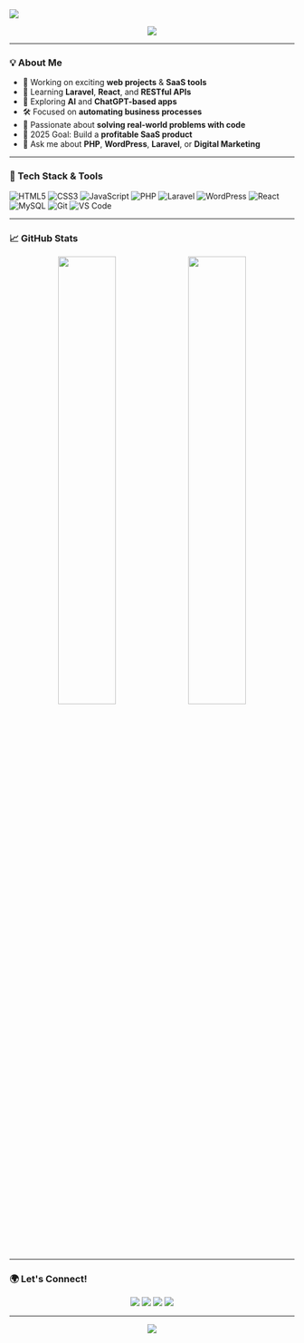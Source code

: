 <img src="https://capsule-render.vercel.app/api?type=waving&color=gradient&height=250&section=header&text=Hi%20I'm%20[Your%20Name]!👋&fontSize=60&fontAlignY=35" />

<p align="center">
  <img src="https://readme-typing-svg.herokuapp.com?color=F779A1&lines=Full+Stack+Developer;Laravel+%7C+React+%7C+PHP;Digital+Marketing+Expert;Let’s+Build+Something+Awesome!" />
</p>

---

### 💡 About Me

- 🔭 Working on exciting **web projects** & **SaaS tools**
- 🌱 Learning **Laravel**, **React**, and **RESTful APIs**
- 🧠 Exploring **AI** and **ChatGPT-based apps**
- 🛠 Focused on **automating business processes**
- 🧩 Passionate about **solving real-world problems with code**
- 🎯 2025 Goal: Build a **profitable SaaS product**
- 💬 Ask me about **PHP**, **WordPress**, **Laravel**, or **Digital Marketing**

---

### 🚀 Tech Stack & Tools

![HTML5](https://img.shields.io/badge/-HTML5-E34F26?logo=html5&logoColor=white&style=flat-square)
![CSS3](https://img.shields.io/badge/-CSS3-1572B6?logo=css3&logoColor=white&style=flat-square)
![JavaScript](https://img.shields.io/badge/-JavaScript-F7DF1E?logo=javascript&logoColor=black&style=flat-square)
![PHP](https://img.shields.io/badge/-PHP-777BB4?logo=php&logoColor=white&style=flat-square)
![Laravel](https://img.shields.io/badge/-Laravel-F55247?logo=laravel&logoColor=white&style=flat-square)
![WordPress](https://img.shields.io/badge/-WordPress-21759B?logo=wordpress&logoColor=white&style=flat-square)
![React](https://img.shields.io/badge/-React-61DAFB?logo=react&logoColor=black&style=flat-square)
![MySQL](https://img.shields.io/badge/-MySQL-4479A1?logo=mysql&logoColor=white&style=flat-square)
![Git](https://img.shields.io/badge/-Git-F05032?logo=git&logoColor=white&style=flat-square)
![VS Code](https://img.shields.io/badge/-VS%20Code-007ACC?logo=visual-studio-code&logoColor=white&style=flat-square)

---

### 📈 GitHub Stats

<p align="center">
  <img src="https://github-readme-stats.vercel.app/api?username=yourusername&show_icons=true&theme=radical&hide_border=true" width="45%" />
  <img src="https://github-readme-streak-stats.herokuapp.com/?user=yourusername&theme=radical&hide_border=true" width="45%" />
</p>

---

### 🌍 Let's Connect!

<p align="center">
  <a href="https://yourwebsite.com" target="_blank"><img src="https://img.shields.io/badge/Website-000000?style=for-the-badge&logo=Google-Chrome&logoColor=white" /></a>
  <a href="mailto:your.email@example.com"><img src="https://img.shields.io/badge/Email-D14836?style=for-the-badge&logo=gmail&logoColor=white" /></a>
  <a href="https://linkedin.com/in/yourprofile" target="_blank"><img src="https://img.shields.io/badge/LinkedIn-0A66C2?style=for-the-badge&logo=linkedin&logoColor=white" /></a>
  <a href="https://twitter.com/yourprofile" target="_blank"><img src="https://img.shields.io/badge/Twitter-1DA1F2?style=for-the-badge&logo=twitter&logoColor=white" /></a>
</p>

---

<p align="center">
  <img src="https://capsule-render.vercel.app/api?type=waving&color=gradient&height=150&section=footer"/>
</p>
